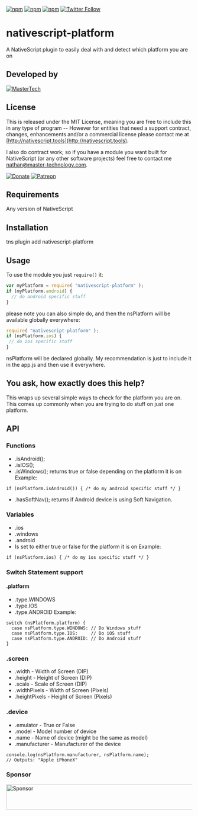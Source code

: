[![npm](https://img.shields.io/npm/v/nativescript-platform.svg)](https://www.npmjs.com/package/nativescript-platform)
[![npm](https://img.shields.io/npm/l/nativescript-platform.svg)](https://www.npmjs.com/package/nativescript-platform)
[![npm](https://img.shields.io/npm/dt/nativescript-platform.svg?label=npm%20d%2fls)](https://www.npmjs.com/package/nativescript-platform)
[![Twitter Follow](https://img.shields.io/twitter/follow/congocart.svg?style=social&label=Follow%20me)](https://twitter.com/congocart)

# nativescript-platform
A NativeScript plugin to easily deal with and detect which platform you are on

## Developed by
[![MasterTech](https://plugins.nativescript.rocks/i/mtns.png)](https://plugins.nativescript.rocks/mastertech-nstudio)

## License

This is released under the MIT License, meaning you are free to include this in any type of program -- However for entities that need a support contract, changes, enhancements and/or a commercial license please contact me at [http://nativescript.tools](http://nativescript.tools).

I also do contract work; so if you have a module you want built for NativeScript (or any other software projects) feel free to contact me [nathan@master-technology.com](mailto://nathan@master-technology.com).

[![Donate](https://img.shields.io/badge/Donate-PayPal-brightgreen.svg?style=plastic)](https://www.paypal.com/cgi-bin/webscr?cmd=_donations&business=HN8DDMWVGBNQL&lc=US&item_name=Nathanael%20Anderson&item_number=nativescript%2dplatform&no_note=1&no_shipping=1&currency_code=USD&bn=PP%2dDonationsBF%3ax%3aNonHosted)
[![Patreon](https://img.shields.io/badge/Pledge-Patreon-brightgreen.svg?style=plastic)](https://www.patreon.com/NathanaelA)


## Requirements
Any version of NativeScript

## Installation 

tns plugin add nativescript-platform


## Usage

To use the module you just `require()` it:

```js
var myPlatform = require( "nativescript-platform" );
if (myPlatform.android) {
  // do android specific stuff
}
```

please note you can also simple do, and then the nsPlatform will be available globally everywhere:
```js
require( "nativescript-platform" );
if (nsPlatform.ios) {
 // do ios specific stuff
}
```

nsPlatform will be declared globally.  My recommendation is just to include it in the app.js and then use it everywhere.


## You ask, how exactly does this help?
This wraps up several simple ways to check for the platform you are on.  This comes up commonly when you are trying to do stuff on just one platform.


## API
### Functions
- .isAndroid();
- .isIOS();
- .isWindows();
returns true or false depending on the platform it is on
Example:
```
if (nsPlatform.isAndroid()) { /* do my android specific stuff */ }
```
- .hasSoftNav();
returns if Android device is using Soft Navigation.


### Variables
- .ios
- .windows
- .android
- Is set to either true or false for the platform it is on
Example:
```
if (nsPlatform.ios) { /* do my ios specific stuff */ }
```

### Switch Statement support
#### .platform
- .type.WINDOWS
- .type.IOS
- .type.ANDROID
Example:
```
switch (nsPlatform.platform) {
  case nsPlatform.type.WINDOWS: // Do Windows stuff
  case nsPlatform.type.IOS:     // Do iOS stuff
  case nsPlatform.type.ANDROID: // Do Android stuff
}
```

### .screen 
- .width - Width of Screen (DIP)
- .height - Height of Screen (DIP)
- .scale - Scale of Screen (DIP)
- .widthPixels - Width of Screen (Pixels)
- .heightPixels - Height of Screen (Pixels)

### .device
- .emulator - True or False
- .model - Model number of device
- .name - Name of device (might be the same as model)
- .manufacturer - Manufacturer of the device

```
console.log(nsPlatform.manufacturer, nsPlatform.name);
// Outputs: "Apple iPhoneX"
```

### Sponsor

<a target='_blank' rel='nofollow' href='https://app.codesponsor.io/link/HXrmpSuyowGyBLzwEVbqXdDa/NathanaelA/nativescript-platform'>
  <img alt='Sponsor' width='888' height='68' src='https://app.codesponsor.io/embed/HXrmpSuyowGyBLzwEVbqXdDa/NathanaelA/nativescript-platform.svg' />
</a>
